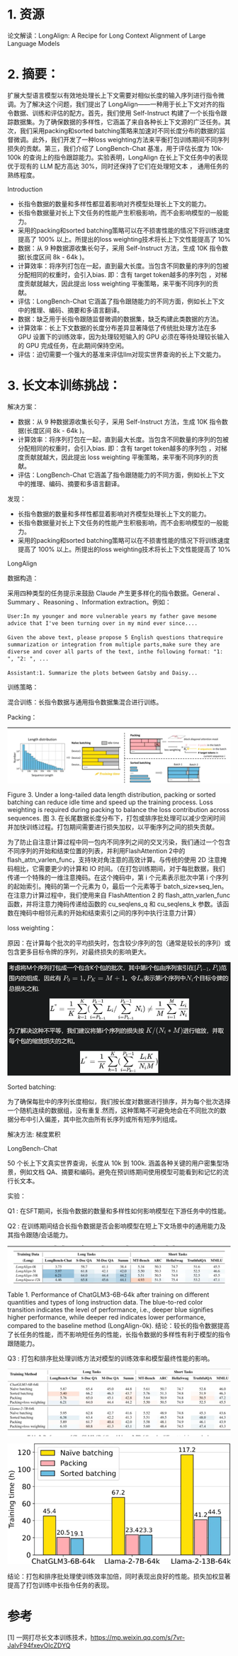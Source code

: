 # 1. 资源

论文解读：LongAlign: A Recipe for Long Context Alignment of Large Language Models

# 2. 摘要：

扩展大型语言模型以有效地处理长上下文需要对相似长度的输入序列进行指令微调。为了解决这个问题，我们提出了 LongAlign——一种用于长上下文对齐的指令数据、训练和评估的配方。首先，我们使用 Self-Instruct 构建了一个长指令跟踪数据集。为了确保数据的多样性，它涵盖了来自各种长上下文源的广泛任务。其次，我们采用packing和sorted batching策略来加速对不同长度分布的数据的监督微调。此外，我们开发了一种loss weighting方法来平衡打包训练期间不同序列损失的贡献。第三，我们介绍了 LongBench-Chat 基准，用于评估长度为 10k-100k 的查询上的指令跟踪能力。实验表明，LongAlign 在长上下文任务中的表现优于现有的 LLM 配方高达 30%，同时还保持了它们在处理短文本 ， 通用任务的熟练程度。

Introduction

- 长指令数据的数量和多样性都显着影响对齐模型处理长上下文的能力。
- 长指令数据量对长上下文任务的性能产生积极影响，而不会影响模型的一般能力。
- 采用的packing和sorted batching策略可以在不损害性能的情况下将训练速度提高了 100% 以上。所提出的loss weighting技术将长上下文性能提高了 10%
- 数据：从 9 种数据源收集长句子，采用 Self-Instruct  方法，生成 10K 指令数据(长度区间 8k - 64k )。
- 计算效率：将序列打包在一起，直到最大长度。当包含不同数量的序列的包被分配相同的权重时，会引入bias.  即：含有 target token越多的序列包 ，对梯度贡献就越大，因此提出    loss weighting 平衡策略，来平衡不同序列的贡献。
- 评估：LongBench-Chat 它涵盖了指令跟随能力的不同方面，例如长上下文中的推理、编码、摘要和多语言翻译。
- 数据：缺乏用于长指令跟随监督微调的数据集，缺乏构建此类数据的方法。
- 计算效率：长上下文数据的长度分布差异显著降低了传统批处理方法在多 GPU 设置下的训练效率，因为处理较短输入的 GPU 必须在等待处理较长输入的 GPU 完成任务，在此期间保持空闲。
- 评估：迫切需要一个强大的基准来评估llm对现实世界查询的长上下文能力。

# 3. 长文本训练挑战：

解决方案：

- 数据：从 9 种数据源收集长句子，采用 Self-Instruct 方法，生成 10K 指令数据(长度区间 8k - 64k )。
- 计算效率：将序列打包在一起，直到最大长度。当包含不同数量的序列的包被分配相同的权重时，会引入bias. 即：含有 target token越多的序列包 ，对梯度贡献就越大，因此提出 loss weighting 平衡策略，来平衡不同序列的贡献。
- 评估：LongBench-Chat 它涵盖了指令跟随能力的不同方面，例如长上下文中的推理、编码、摘要和多语言翻译。

发现：

- 长指令数据的数量和多样性都显着影响对齐模型处理长上下文的能力。
- 长指令数据量对长上下文任务的性能产生积极影响，而不会影响模型的一般能力。
- 采用的packing和sorted batching策略可以在不损害性能的情况下将训练速度提高了 100% 以上。所提出的loss weighting技术将长上下文性能提高了 10%

LongAlign

数据构造：

采用四种类型的任务提示来鼓励 Claude 产生更多样化的指令数据。General 、 Summary 、Reasoning 、Information extraction。例如：

```text
User:In my younger and more vulnerable years my father gave mesome advice that I've been turning over in my mind ever since....

Given the above text, please propose 5 English questions thatrequire summarization or integration from multiple parts,make sure they are diverse and cover all parts of the text, inthe following format: "1: ", "2: ", ...

Assistant:1. Summarize the plots between Gatsby and Daisy...
```

训练策略：

混合训练：长指令数据与通用指令数据集混合进行训练。

Packing：

![](.04_longAlign_images/packing.png)

Figure 3. Under a long-tailed data length distribution, packing or sorted batching can reduce idle time and speed up the training process. Loss weighting is required during packing to balance the loss contribution across sequences.
图 3. 在长尾数据长度分布下，打包或排序批处理可以减少空闲时间并加快训练过程。打包期间需要进行损失加权，以平衡序列之间的损失贡献。

为了防止自注意计算过程中同一包内不同序列之间的交叉污染，我们通过一个包含不同序列的开始和结束位置的列表，并利用FlashAttention 2中的flash_attn_varlen_func，支持块对角注意的高效计算。与传统的使用 2D 注意掩码相比，它需要更少的计算和 IO 时间。（在打包训练期间，对于每批数据，我们传递一个特殊的一维注意掩码。在这个掩码中，第 i 个元素表示批次中第 i 个序列的起始索引。掩码的第一个元素为 0，最后一个元素等于 batch_size×seq_len。在注意力计算过程中，我们使用来自 FlashAttention 2 的 flash_attn_varlen_func 函数，并将注意力掩码传递给函数的 cu_seqlens_q 和 cu_seqlens_k 参数。该函数在掩码中相邻元素的开始和结束索引之间的序列中执行注意力计算）

loss weighting：

原因：在计算每个批次的平均损失时，包含较少序列的包（通常是较长的序列）或包含更多目标令牌的序列，对最终损失的影响更大。

![](.04_longAlign_images/公式.png)

Sorted batching:

为了确保每批中的序列长度相似，我们按长度对数据进行排序，并为每个批次选择一个随机连续的数据组，没有重复.然而，这种策略不可避免地会在不同批次的数据分布中引入偏差，其中批次由所有长序列或所有短序列组成。

解决方法: 梯度累积

LongBench-Chat

50 个长上下文真实世界查询，长度从 10k 到 100k. 涵盖各种关键的用户密集型场景，例如文档 QA、摘要和编码。避免在预训练期间使用模型可能看到和记忆的流行长文本。

实验：

Q1 :  在SFT期间，长指令数据的数量和多样性如何影响模型在下游任务中的性能。

Q2 : 在训练期间结合长指令数据是否会影响模型在短上下文场景中的通用能力及其指令跟随/会话能力。

![](.04_longAlign_images/实验.png)

Table 1. Performance of ChatGLM3-6B-64k after training on different quantities and types of long instruction data. The blue-to-red color transition indicates the level of performance, i.e., deeper blue signifies higher performance, while deeper red indicates lower performance, compared to the baseline method (LongAlign-0k).
结论：较长的指令数据提高了长任务的性能，而不影响短任务的性能，长指令数据的多样性有利于模型的指令跟随能力。

Q3 :  打包和排序批处理训练方法对模型的训练效率和模型最终性能的影响。

![](.04_longAlign_images/实验2.png)

![](.04_longAlign_images/实验3.png)

结论：打包和排序批处理使训练效率加倍，同时表现出良好的性能。损失加权显著提高了打包训练中长指令任务的表现。

# 参考

[1] 一网打尽长文本训练技术，https://mp.weixin.qq.com/s/7vr-JalvF94fxevOIcZDYQ

